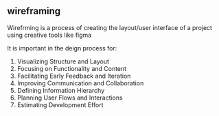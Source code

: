 <h2>wireframing</h2>
<p>Wirefrming is a process of creating the layout/user interface of a project using creative tools like figma</p>
<p>It is important in the deign process for:</p>
<ol>
    <li>Visualizing Structure and Layout</li>
    <li>Focusing on Functionality and Content</li>
    <li>Facilitating Early Feedback and Iteration</li>
    <li>Improving Communication and Collaboration</li>
    <li>Defining Information Hierarchy</li>
    <li>Planning User Flows and Interactions</li>
    <li>Estimating Development Effort</li>
 
</ol>
